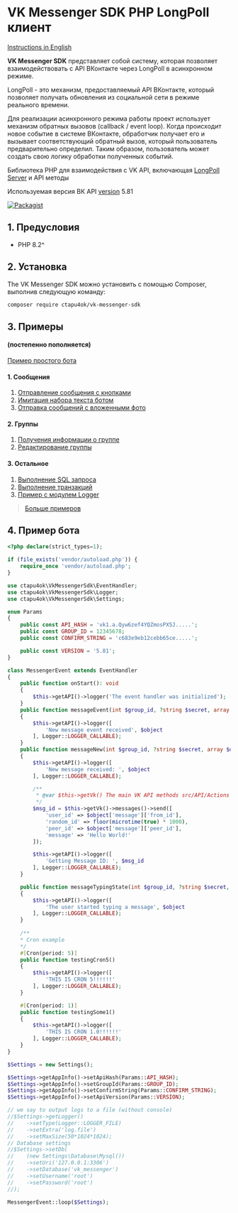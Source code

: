 # VK Messenger SDK PHP LongPoll клиент

[Instructions in English](https://github.com/ctapu4ok/vk-messenger-sdk/blob/master/README_EN.md)

**VK Messenger SDK** представляет собой систему, которая позволяет взаимодействовать с API ВКонтакте через LongPoll в асинхронном режиме.

LongPoll - это механизм, предоставляемый API ВКонтакте, который позволяет получать обновления из социальной сети в режиме реального времени. 

Для реализации асинхронного режима работы проект использует механизм обратных вызовов (callback / event loop). Когда происходит новое событие в системе ВКонтакте, обработчик получает его и вызывает соответствующий обратный вызов, который пользователь предварительно определил. Таким образом, пользователь может создать свою логику обработки полученных событий.

Библиотека PHP для взаимодействия с VK API, включающая [LongPoll Server](https://dev.vk.com/method/groups.getLongPollServer) и API методы

Используемая версия ВК API [version](https://vk.com/dev/versions) 5.81


[![Packagist](https://img.shields.io/packagist/v/ctapu4ok/vk-messenger-sdk.svg)](https://packagist.org/packages/ctapu4ok/vk-messenger-sdk)

## 1. Предусловия

* PHP 8.2^

## 2. Установка

The VK Messenger SDK можно установить с помощью Composer, выполнив следующую команду:

```sh
composer require ctapu4ok/vk-messenger-sdk
```

## 3. Примеры 
#### (постепенно пополняется)

[Пример простого бота](https://github.com/ctapu4ok/vk-messenger-sdk/blob/master/examples/bot_example.php)

#### 1. Сообщения
1. [Отправление сообщения с кнопками](https://github.com/ctapu4ok/vk-messenger-sdk/blob/master/examples/bot_buttons_example.php)
2. [Имитация набора текста ботом](https://github.com/ctapu4ok/vk-messenger-sdk/blob/master/examples/bot_typing_message_example.php)
3. [Отправка сообщений с вложенными фото](https://github.com/ctapu4ok/vk-messenger-sdk/blob/master/examples/bot_send_photo_to_chat.php)

#### 2. Группы
1. [Получения информации о группе](https://github.com/ctapu4ok/vk-messenger-sdk/blob/master/examples/bot_groups_getById_example.php)
2. [Редактирование группы](https://github.com/ctapu4ok/vk-messenger-sdk/blob/master/examples/bot_groups_edit.php)

#### 3. Остальное
1. [Выполнение SQL запроса](https://github.com/ctapu4ok/vk-messenger-sdk/blob/master/examples/bot_database_query_example.php)
2. [Выполнение транзакций](https://github.com/ctapu4ok/vk-messenger-sdk/blob/master/examples/bot_database_transaction_example.php)
3. [Пример с модулем Logger](https://github.com/ctapu4ok/vk-messenger-sdk/blob/master/examples/bot_logger_example.php)

>[Больше примеров](https://github.com/ctapu4ok/vk-messenger-sdk/tree/master/examples)


## 4. Пример бота
```php
<?php declare(strict_types=1);

if (file_exists('vendor/autoload.php')) {
    require_once 'vendor/autoload.php';
}

use ctapu4ok\VkMessengerSdk\EventHandler;
use ctapu4ok\VkMessengerSdk\Logger;
use ctapu4ok\VkMessengerSdk\Settings;

enum Params
{
    public const API_HASH = 'vk1.a.Qyw6zef4YQZmosPX5J.....';
    public const GROUP_ID = 12345678;
    public const CONFIRM_STRING = 'c683e9eb12cebb65ce.....';

    public const VERSION = '5.81';
}

class MessengerEvent extends EventHandler
{
    public function onStart(): void
    {
        $this->getAPI()->logger('The event handler was initialized');
    }
    public function messageEvent(int $group_id, ?string $secret, array $object): void
    {
        $this->getAPI()->logger([
            'New message event received', $object
        ], Logger::LOGGER_CALLABLE);
    }
    public function messageNew(int $group_id, ?string $secret, array $object): void
    {
        $this->getAPI()->logger([
            'New message received: ', $object
        ], Logger::LOGGER_CALLABLE);

        /**
         * @var $this->getVk() The main VK API methods src/API/Actions
         */
        $msg_id = $this->getVk()->messages()->send([
            'user_id' => $object['message']['from_id'],
            'random_id' => floor(microtime(true) * 1000),
            'peer_id' => $object['message']['peer_id'],
            'message' => 'Hello World!'
        ]);

        $this->getAPI()->logger([
            'Getting Message ID: ', $msg_id
        ], Logger::LOGGER_CALLABLE);
    }

    public function messageTypingState(int $group_id, ?string $secret, array $object): void
    {
        $this->getAPI()->logger([
            'The user started typing a message', $object
        ], Logger::LOGGER_CALLABLE);
    }
    
    /**
    * Cron example  
    */ 
    #[Cron(period: 5)]
    public function testingCron5()
    {
        $this->getAPI()->logger([
            'THIS IS CRON 5!!!!!!'
        ], Logger::LOGGER_CALLABLE);
    }

    #[Cron(period: 1)]
    public function testingSome1()
    {
        $this->getAPI()->logger([
            'THIS IS CRON 1.0!!!!!!'
        ], Logger::LOGGER_CALLABLE);
    }
}

$Settings = new Settings();

$Settings->getAppInfo()->setApiHash(Params::API_HASH);
$Settings->getAppInfo()->setGroupId(Params::GROUP_ID);
$Settings->getAppInfo()->setConfirmString(Params::CONFIRM_STRING);
$Settings->getAppInfo()->setApiVersion(Params::VERSION);

// we say to output logs to a file (without console)
//$Settings->getLogger()
//    ->setType(Logger::LOGGER_FILE)
//    ->setExtra('log.file')
//    ->setMaxSize(50*1024*1024);
// Database settings
//$Settings->setDb(
//    (new Settings\Database\Mysql())
//    ->setUri('127.0.0.1:3306')
//    ->setDatabase('vk_messenger')
//    ->setUsername('root')
//    ->setPassword('root')
//);

MessengerEvent::loop($Settings);
```